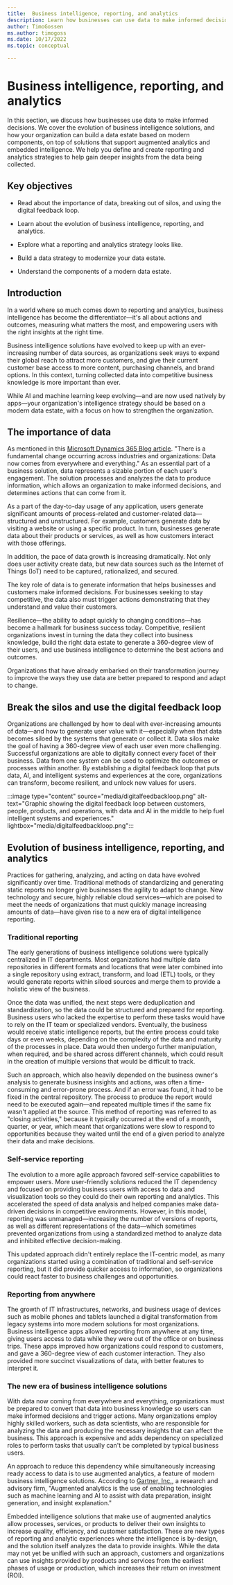 ```yaml
---
title:  Business intelligence, reporting, and analytics
description: Learn how businesses can use data to make informed decisions. We cover the evolution of business intelligence solutions, and how your organization can build a data estate based on modern components, on top of solutions that support augmented analytics and embedded intelligence. We help you define and create reporting and analytics strategies to help gain deeper insights from the data being collected.
author: TimoGossen
ms.author: timogoss
ms.date: 10/17/2022
ms.topic: conceptual

---
```


# Business intelligence, reporting, and analytics

In this section, we discuss how businesses use data to make informed decisions. We cover the evolution of business intelligence solutions, and how your organization can build a data estate based on modern components, on top of solutions that support augmented analytics and embedded intelligence. We help you define and create reporting and analytics strategies to help gain deeper insights from the data being collected. 

## Key objectives

- Read about the importance of data, breaking out of silos, and using the digital feedback loop.

- Learn about the evolution of business intelligence, reporting, and analytics.

- Explore what a reporting and analytics strategy looks like.

- Build a data strategy to modernize your data estate.

- Understand the components of a modern data estate.

## Introduction

In a world where so much comes down to reporting and analytics, business intelligence has become the differentiator—it's all about actions and outcomes, measuring what matters the most, and empowering users with the right insights at the right time.

Business intelligence solutions have evolved to keep up with an ever-increasing number of data sources, as organizations seek ways to expand their global reach to attract more customers, and give their current customer base access to more content, purchasing channels, and brand options. In this context, turning collected data into competitive business knowledge is more important than ever.

While AI and machine learning keep evolving—and are now used natively by apps—your organization's intelligence strategy should be based on a modern data estate, with a focus on how to strengthen the organization.

<!--- <T.G.sidebar content covered in very first section already>
//SIDEBAR START//

In this section, we discuss how data helps businesses make informed decisions. We also cover the evolution of business intelligence solutions, and how organizations can build a data estate based on modern components, on top of solutions that support augmented analytics and embedded intelligence.

Business intelligence solutions strengthen organizations, prepare them for challenges and market changes, and guide them toward the best insights and actions.

//SIDEBAR END//
--->

## The importance of data

As mentioned in this [Microsoft Dynamics 365 Blog article](https://cloudblogs.microsoft.com/dynamics365/no-audience/2019/11/11/our-vision-for-the-microsoft-customer-data-platform/). "There is a fundamental change occurring across industries and organizations: Data now comes from everywhere and everything." As an essential part of a business solution, data represents a sizable portion of each user's engagement. The solution processes and analyzes the data to produce information, which allows an organization to make informed decisions, and determines actions that can come from it.

As a part of the day-to-day usage of any application, users generate significant amounts of process-related and customer-related data—structured and unstructured. For example, customers generate data by visiting a website or using a specific product. In turn, businesses generate data about their products or services, as well as how customers interact with those offerings.

In addition, the pace of data growth is increasing dramatically. Not only does user activity create data, but new data sources such as the Internet of Things (IoT) need to be captured, rationalized, and secured.

The key role of data is to generate information that helps businesses and customers make informed decisions. For businesses seeking to stay competitive, the data also must trigger actions demonstrating that they understand and value their customers.

Resilience—the ability to adapt quickly to changing conditions—has become a hallmark for business success today. Competitive, resilient organizations invest in turning the data they collect into business knowledge, build the right data estate to generate a 360-degree view of their users, and use business intelligence to determine the best actions and outcomes.

Organizations that have already embarked on their transformation journey to improve the ways they use data are better prepared to respond and adapt to change.

## Break the silos and use the digital feedback loop

Organizations are challenged by how to deal with ever-increasing amounts of data—and how to generate user value with it—especially when that data becomes siloed by the systems that generate or collect it. Data silos make the goal of having a 360-degree view of each user even more challenging. Successful organizations are able to digitally connect every facet of their business. Data from one system can be used to optimize the outcomes or processes within another. By establishing a digital feedback loop <!-- <T.G. Reference to figure not needed> (Figure 13-1)--> that puts data, AI, and intelligent systems and experiences at the core, organizations can transform, become resilient, and unlock new values for users.

:::image type="content" source="media/digitalfeedbackloop.png" alt-text="Graphic showing the digital feedback loop between customers, people, products, and operations, with data and AI in the middle to help fuel intelligent systems and experiences." lightbox="media/digitalfeedbackloop.png":::

## Evolution of business intelligence, reporting, and analytics

Practices for gathering, analyzing, and acting on data have evolved significantly over time. Traditional methods of standardizing and generating static reports no longer give businesses the agility to adapt to change. New technology and secure, highly reliable cloud services—which are poised to meet the needs of organizations that must quickly manage increasing amounts of data—have given rise to a new era of digital intelligence reporting.

### Traditional reporting

The early generations of business intelligence solutions were typically centralized in IT departments. Most organizations had multiple data repositories in different formats and locations that were later combined into a single repository using extract, transform, and load (ETL) tools, or they would generate reports within siloed sources and merge them to provide a holistic view of the business.

Once the data was unified, the next steps were deduplication and standardization, so the data could be structured and prepared for reporting. Business users who lacked the expertise to perform these tasks would have to rely on the IT team or specialized vendors. Eventually, the business would receive static intelligence reports, but the entire process could take days or even weeks, depending on the complexity of the data and maturity of the processes in place. Data would then undergo further manipulation, when required, and be shared across different channels, which could result in the creation of multiple versions that would be difficult to track.

Such an approach, which also heavily depended on the business owner's analysis to generate business insights and actions, was often a time-consuming and error-prone process. And if an error was found, it had to be fixed in the central repository. The process to produce the report would need to be executed again—and repeated multiple times if the same fix wasn't applied at the source. This method of reporting was referred to as "closing activities," because it typically occurred at the end of a month, quarter, or year, which meant that organizations were slow to respond to opportunities because they waited until the end of a given period to analyze their data and make decisions.

### Self-service reporting

The evolution to a more agile approach favored self-service capabilities to empower users. More user-friendly solutions reduced the IT dependency and focused on providing business users with access to data and visualization tools so they could do their own reporting and analytics. This accelerated the speed of data analysis and helped companies make data-driven decisions in competitive environments. However, in this model, reporting was unmanaged—increasing the number of versions of reports, as well as different representations of the data—which sometimes prevented organizations from using a standardized method to analyze data and inhibited effective decision-making.

This updated approach didn't entirely replace the IT-centric model, as many organizations started using a combination of traditional and self-service reporting, but it did provide quicker access to information, so organizations could react faster to business challenges and opportunities.

### Reporting from anywhere

The growth of IT infrastructures, networks, and business usage of devices such as mobile phones and tablets launched a digital transformation from legacy systems into more modern solutions for most organizations. Business intelligence apps allowed reporting from anywhere at any time, giving users access to data while they were out of the office or on business trips. These apps improved how organizations could respond to customers, and gave a 360-degree view of each customer interaction. They also provided more succinct visualizations of data, with better features to interpret it.

### The new era of business intelligence solutions

With data now coming from everywhere and everything, organizations must be prepared to convert that data into business knowledge so users can make informed decisions and trigger actions. Many organizations employ highly skilled workers, such as data scientists, who are responsible for analyzing the data and producing the necessary insights that can affect the business. This approach is expensive and adds dependency on specialized roles to perform tasks that usually can't be completed by typical business users.

An approach to reduce this dependency while simultaneously increasing ready access to data is to use augmented analytics, a feature of modern business intelligence solutions. According to [Gartner, Inc.](https://www.gartner.com/en/information-technology/glossary/augmented-analytics), a research and advisory firm, "Augmented analytics is the use of enabling technologies such as machine learning and AI to assist with data preparation, insight generation, and insight explanation."

Embedded intelligence solutions that make use of augmented analytics allow processes, services, or products to deliver their own insights to increase quality, efficiency, and customer satisfaction. These are new types of reporting and analytic experiences where the intelligence is by-design, and the solution itself analyzes the data to provide insights. While the data may not yet be unified with such an approach, customers and organizations can use insights provided by products and services from the earliest phases of usage or production, which increases their return on investment (ROI).